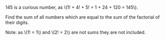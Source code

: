145 is a curious number, as \\(1! + 4! + 5! = 1 + 24 + 120 = 145\\).

Find the sum of all numbers which are equal to the sum of the factorial of their digits.

Note: as \\(1! = 1\\) and \\(2! = 2\\) are not sums they are not included.

